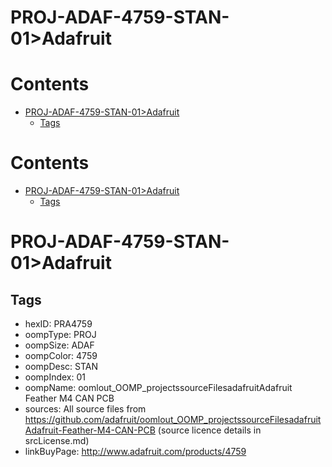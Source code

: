 
PROJ-ADAF-4759-STAN-01>Adafruit
===============================

Contents
========

* [PROJ-ADAF-4759-STAN-01>Adafruit](#proj-adaf-4759-stan-01adafruit)
	* [Tags](#tags)

Contents
========

* [PROJ-ADAF-4759-STAN-01>Adafruit](#proj-adaf-4759-stan-01adafruit)
	* [Tags](#tags)

# PROJ-ADAF-4759-STAN-01>Adafruit

## Tags

- hexID: PRA4759
- oompType: PROJ
- oompSize: ADAF
- oompColor: 4759
- oompDesc: STAN
- oompIndex: 01
- oompName: oomlout_OOMP_projectssourceFilesadafruitAdafruit Feather M4 CAN PCB
- sources: All source files from https://github.com/adafruit/oomlout_OOMP_projectssourceFilesadafruitAdafruit-Feather-M4-CAN-PCB (source licence details in srcLicense.md)
- linkBuyPage: http://www.adafruit.com/products/4759
